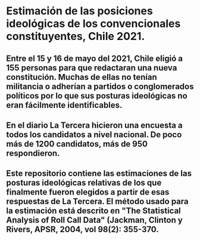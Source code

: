 # Estimación de las posiciones ideológicas de los convencionales constituyentes, Chile 2021.
## Entre el 15 y 16 de mayo del 2021, Chile eligió a 155 personas para que redactaran una nueva constitución. Muchas de ellas no tenían militancia o adherían a partidos o conglomerados políticos por lo que sus posturas ideológicas no eran fácilmente identificables.
## En el diario La Tercera hicieron una encuesta a todos los candidatos a nivel nacional. De poco más de 1200 candidatos, más de 950 respondieron.
## Este repositorio contiene las estimaciones de las posturas ideológicas relativas de los que finalmente fueron elegidos a partir de esas respuestas de La Tercera. El método usado para la estimación está descrito en "The Statistical Analysis of Roll Call Data" (Jackman, Clinton y Rivers, APSR, 2004, vol 98(2): 355-370. 
